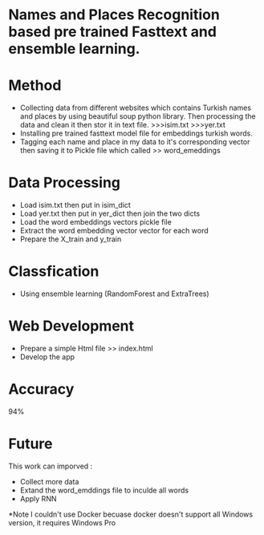 # Names and Places Recognition based pre trained Fasttext and ensemble learning.

# Method
- Collecting data from different websites which contains Turkish names and places by using beautiful soup python library.
 Then processing the data and clean it then stor it in text file. >>>isim.txt >>>yer.txt
- Installing pre trained fasttext model file for embeddings turkish words. 
- Tagging each name and place in my data to it's corresponding vector then saving it to Pickle file which called >> word_emeddings 

# Data Processing
- Load isim.txt then put in isim_dict
- Load yer.txt then put in yer_dict then join the two dicts
- Load the word embeddings vectors pickle file
- Extract the word embedding vector vector for each word
- Prepare the X_train and y_train 

# Classfication 

- Using ensemble learning (RandomForest and ExtraTrees) 


# Web Development
- Prepare a simple Html file >> index.html
- Develop the app

# Accuracy 
  94% 
  
# Future
This work can imporved :
- Collect more data
- Extand the word_emddings file to inculde all words 
- Apply RNN



*Note I couldn't use Docker becuase docker doesn't support all Windows version, it requires Windows Pro

